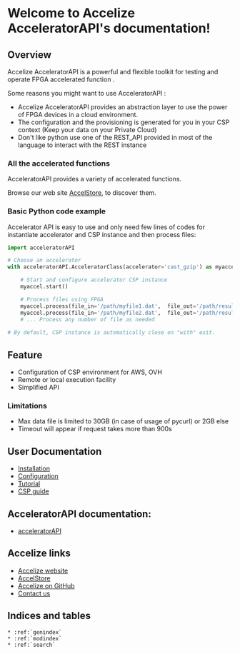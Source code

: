 # Welcome to Accelize AcceleratorAPI's documentation!

## Overview

Accelize AcceleratorAPI is a powerful and flexible toolkit for testing and operate FPGA accelerated function .

Some reasons you might want to use AcceleratorAPI :
+ Accelize AcceleratorAPI provides an abstraction layer to use the power of FPGA devices in a cloud environment. 
+ The configuration and the provisioning is generated for you in your CSP context (Keep your data on your Private Cloud)
+ Don't like python use one of the REST_API provided in most of the language to interact with the REST instance

### All the accelerated functions

AcceleratorAPI provides a variety of accelerated functions.

Browse our web site [AccelStore](https://accelstore.accelize.com), to discover them.

### Basic Python code example

Accelerator API is easy to use and only need few lines of codes for instantiate accelerator and CSP instance and then
 process files:

```python
import acceleratorAPI

# Choose an accelerator
with acceleratorAPI.AcceleratorClass(accelerator='cast_gzip') as myaccel:

    # Start and configure accelerator CSP instance
    myaccel.start()

    # Process files using FPGA
    myaccel.process(file_in='/path/myfile1.dat',  file_out='/path/result1.dat')
    myaccel.process(file_in='/path/myfile2.dat',  file_out='/path/result2.dat')
    # ... Process any number of file as needed
    
# By default, CSP instance is automatically close on "with" exit.
```

## Feature

+ Configuration of CSP environment for AWS, OVH 
+ Remote or local execution facility
+ Simplified API

### Limitations

+ Max data file is limited to 30GB (in case of usage of pycurl) or 2GB else
+ Timeout will appear if request takes more than 900s

## User Documentation

* [Installation](installation.md)
* [Configuration](configuration.md)
* [Tutorial](tutorial.md)
* [CSP guide](csp.md)

## AcceleratorAPI documentation:

* [acceleratorAPI](api.rst)

<!-- TODO: add swagger low-level api-->

## Accelize links

* [Accelize website](https://www.accelize.com)
* [AccelStore](https://accelstore.accelize.com)
* [Accelize on GitHub](https://github.com/Accelize)
* [Contact us](https://www.accelize.com/contact)

## Indices and tables

```eval_rst
* :ref:`genindex`
* :ref:`modindex`
* :ref:`search`
```
